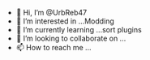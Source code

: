 - 👋 Hi, I’m @UrbReb47
- 👀 I’m interested in ...Modding
- 🌱 I’m currently learning ...sort plugins
- 💞️ I’m looking to collaborate on ...
- 📫 How to reach me ...

<!---
UrbReb47/UrbReb47 is a ✨ special ✨ repository because its `README.md` (this file) appears on your GitHub profile.
You can click the Preview link to take a look at your changes.
--->

